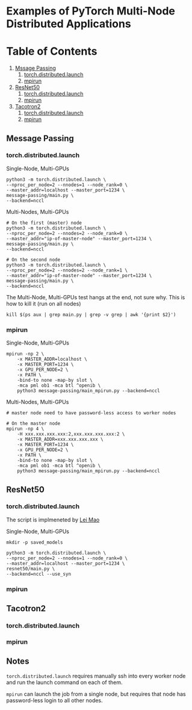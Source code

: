 # Examples of PyTorch Multi-Node Distributed Applications


# Table of Contents
1. [Mssage Passing](#message-passing)
    1. [torch.distributed.launch](#torch.distributed.launch)
    2. [mpirun](#mpirun)
2. [ResNet50](#resnet50)
    1. [torch.distributed.launch](#torch.distributed.launch)
    2. [mpirun](#mpirun)
3. [Tacotron2](#tacotron2)
    1. [torch.distributed.launch](#torch.distributed.launch)
    2. [mpirun](#mpirun)

## Message Passing

### torch.distributed.launch

Single-Node, Multi-GPUs
```
python3 -m torch.distributed.launch \
--nproc_per_node=2 --nnodes=1 --node_rank=0 \
--master_addr=localhost --master_port=1234 \
message-passing/main.py \
--backend=nccl
```

Multi-Nodes, Multi-GPUs
```
# On the first (master) node
python3 -m torch.distributed.launch \
--nproc_per_node=2 --nnodes=2 --node_rank=0 \
--master_addr="ip-of-master-node" --master_port=1234 \
message-passing/main.py \
--backend=nccl

# On the second node
python3 -m torch.distributed.launch \
--nproc_per_node=2 --nnodes=2 --node_rank=1 \
--master_addr="ip-of-master-node" --master_port=1234 \
message-passing/main.py \
--backend=nccl
```

The Multi-Node, Multi-GPUs test hangs at the end, not sure why. This is how to kill it (run on all nodes)

```
kill $(ps aux | grep main.py | grep -v grep | awk '{print $2}')
```


### mpirun

Single-Node, Multi-GPUs
```
mpirun -np 2 \
    -x MASTER_ADDR=localhost \
    -x MASTER_PORT=1234 \
    -x GPU_PER_NODE=2 \
    -x PATH \
    -bind-to none -map-by slot \
    -mca pml ob1 -mca btl ^openib \
    python3 message-passing/main_mpirun.py --backend=nccl
```

Multi-Nodes, Multi-GPUs
```
# master node need to have password-less access to worker nodes

# On the master node
mpirun -np 4 \
    -H xxx.xxx.xxx.xxx:2,xxx.xxx.xxx.xxx:2 \
    -x MASTER_ADDR=xxx.xxx.xxx.xxx \
    -x MASTER_PORT=1234 \
    -x GPU_PER_NODE=2 \
    -x PATH \
    -bind-to none -map-by slot \
    -mca pml ob1 -mca btl ^openib \
    python3 message-passing/main_mpirun.py --backend=nccl
```

## ResNet50

### torch.distributed.launch

The script is implmeneted by [Lei Mao](https://leimao.github.io/blog/PyTorch-Distributed-Training/)

Single-Node, Multi-GPUs
```
mkdir -p saved_models

python3 -m torch.distributed.launch \
--nproc_per_node=2 --nnodes=1 --node_rank=0 \
--master_addr=localhost --master_port=1234 \
resnet50/main.py \
--backend=nccl --use_syn
```
### mpirun


## Tacotron2

### torch.distributed.launch

### mpirun


## Notes

`torch.distributed.launch` requires manually ssh into every worker node and run the launch command on each of them. 

`mpirun` can launch the job from a single node, but requires that node has password-less login to all other nodes.